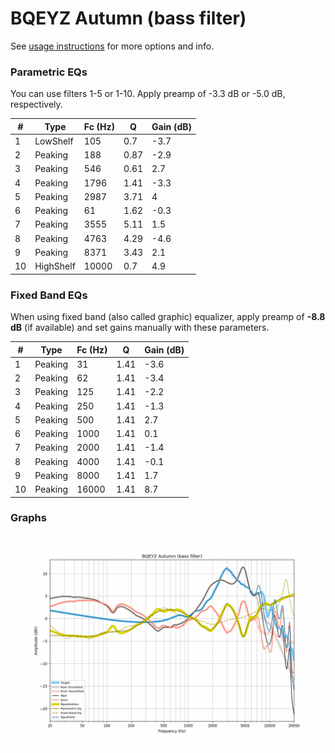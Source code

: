 # BQEYZ Autumn (bass filter)
See [usage instructions](https://github.com/jaakkopasanen/AutoEq#usage) for more options and info.

### Parametric EQs
You can use filters 1-5 or 1-10. Apply preamp of -3.3 dB or -5.0 dB, respectively.

|   # | Type      |   Fc (Hz) |    Q |   Gain (dB) |
|-----|-----------|-----------|------|-------------|
|   1 | LowShelf  |       105 | 0.7  |        -3.7 |
|   2 | Peaking   |       188 | 0.87 |        -2.9 |
|   3 | Peaking   |       546 | 0.61 |         2.7 |
|   4 | Peaking   |      1796 | 1.41 |        -3.3 |
|   5 | Peaking   |      2987 | 3.71 |         4   |
|   6 | Peaking   |        61 | 1.62 |        -0.3 |
|   7 | Peaking   |      3555 | 5.11 |         1.5 |
|   8 | Peaking   |      4763 | 4.29 |        -4.6 |
|   9 | Peaking   |      8371 | 3.43 |         2.1 |
|  10 | HighShelf |     10000 | 0.7  |         4.9 |

### Fixed Band EQs
When using fixed band (also called graphic) equalizer, apply preamp of **-8.8 dB** (if available) and set gains manually with these parameters.

|   # | Type    |   Fc (Hz) |    Q |   Gain (dB) |
|-----|---------|-----------|------|-------------|
|   1 | Peaking |        31 | 1.41 |        -3.6 |
|   2 | Peaking |        62 | 1.41 |        -3.4 |
|   3 | Peaking |       125 | 1.41 |        -2.2 |
|   4 | Peaking |       250 | 1.41 |        -1.3 |
|   5 | Peaking |       500 | 1.41 |         2.7 |
|   6 | Peaking |      1000 | 1.41 |         0.1 |
|   7 | Peaking |      2000 | 1.41 |        -1.4 |
|   8 | Peaking |      4000 | 1.41 |        -0.1 |
|   9 | Peaking |      8000 | 1.41 |         1.7 |
|  10 | Peaking |     16000 | 1.41 |         8.7 |

### Graphs
![](./BQEYZ%20Autumn%20(bass%20filter).png)
